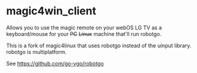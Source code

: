 # magic4win_client

Allows you to use the magic remote on your webOS LG TV as a keyboard/mouse for your ~~PC~~ ~~Linux~~ machine that'll run robotgo.

This is a fork of magic4linux that uses robotgo instead of the uinput library. robotgo is multiplatform.

See https://github.com/go-vgo/robotgo
